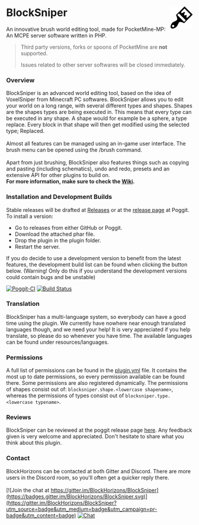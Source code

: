 # BlockSniper<a href="https://github.com/BlockHorizons/BlockSniper"><img src="https://github.com/BlockHorizons/BlockSniper/blob/master/resources/BlockSniperLogo.png" width="60" height="60" align="right"></a>

An innovative brush world editing tool, made for PocketMine-MP: An MCPE server software written in PHP.

> Third party versions, forks or spoons of PocketMine are **not** supported.
> 
> Issues related to other server softwares will be closed immediately.

### Overview
BlockSniper is an advanced world editing tool, based on the idea of VoxelSniper from Minecraft PC softwares.
BlockSniper allows you to edit your world on a long range, with several different types and shapes. Shapes are the shapes types are being executed in. This means that every type can be executed in any shape.
A shape would for example be a sphere, a type replace. Every block in that shape will then get modified using the selected type; Replaced.
<br><br>
Almost all features can be managed using an in-game user interface. The brush menu can be opened using the /brush command.
<br><br>
Apart from just brushing, BlockSniper also features things such as copying and pasting (including schematics), undo and redo, presets and an extensive API for other plugins to build on. 
<br>
**For more information, make sure to check the [Wiki](https://github.com/Blockhorizons/BlockSniper/wiki).**

### Installation and Development Builds
Stable releases will be drafted at [Releases](https://github.com/BlockHorizons/BlockSniper/releases) or at the [release page](https://poggit.pmmp.io/p/BlockSniper/) at Poggit.
To install a version:
 - Go to releases from either GitHub or Poggit.
 - Download the attached phar file.
 - Drop the plugin in the plugin folder.
 - Restart the server.

If you do decide to use a development version to benefit from the latest features, the development build list can be found when clicking the button below. (Warning! Only do this if you understand the development versions could contain bugs and be unstable)

[![Poggit-CI](https://poggit.pmmp.io/ci.shield/BlockHorizons/BlockSniper/BlockSniper)](https://poggit.pmmp.io/ci/BlockHorizons/BlockSniper/BlockSniper)
[![Build Status](https://travis-ci.org/BlockHorizons/BlockSniper.svg?branch=master)](https://travis-ci.org/BlockHorizons/BlockSniper)

### Translation
BlockSniper has a multi-language system, so everybody can have a good time using the plugin. We currently have nowhere near enough translated languages though, and we need your help! It is very appreciated if you help translate, so please do so whenever you have time. The available languages can be found under resources/languages.

### Permissions
A full list of permissions can be found in the [plugin.yml](https://github.com/BlockHorizons/BlockSniper/blob/master/plugin.yml) file. 
It contains the most up to date permissions, so every permission available can be found there.
Some permissions are also registered dynamically. The permissions of shapes consist out of: `blocksniper.shape.<lowercase shapename>`, whereas the permissions of types consist out of `blocksniper.type.<lowercase typename>`.

### Reviews
BlockSniper can be reviewed at the poggit release page [here](https://poggit.pmmp.io/p/BlockSniper/).
Any feedback given is very welcome and appreciated. Don't hesitate to share what you think about this plugin.

### Contact
BlockHorizons can be contacted at both Gitter and Discord. There are more users in the Discord room, so you'll often get a quicker reply there.
<br><br>
[![Join the chat at https://gitter.im/BlockHorizons/BlockSniper](https://badges.gitter.im/BlockHorizons/BlockSniper.svg)](https://gitter.im/BlockHorizons/BlockSniper?utm_source=badge&utm_medium=badge&utm_campaign=pr-badge&utm_content=badge)
[![Chat](https://img.shields.io/badge/chat-on%20discord-7289da.svg)](https://discord.gg/YynM57V)
